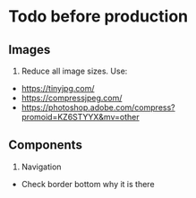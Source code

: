 # Todo before production

## Images

1. Reduce all image sizes. Use:

- https://tinyjpg.com/
- https://compressjpeg.com/
- https://photoshop.adobe.com/compress?promoid=KZ6STYYX&mv=other

## Components

1. Navigation

- Check border bottom why it is there
